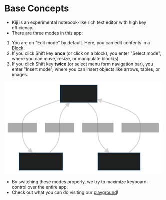 # Base Concepts

- Kiji is an experimental notebook-like rich text editor with high key efficiency.
- There are three modes in this app:

1. You are on "Edit mode" by default. Here, you can edit contents in a [Block](block.md).
2. If you click Shift key **once** (or click on a block), you enter "Select mode", where you can move, resize, or
   manipulate block(s).
3. If you click Shift key **twice** (or select menu form navigation bar), you enter "Insert mode", where you can insert
   objects like arrows, tables, or images.

![Transition of modes](images/transition.svg)

- By switching these modes properly, we try to maximize keyboard-control over the entire app.
- Check out what you can do visiting our [playground]()!
